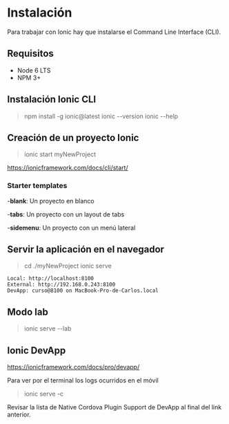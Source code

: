 # Instalación

Para trabajar con Ionic hay que instalarse el Command Line Interface (CLI).

## Requisitos

- Node 6 LTS
- NPM 3+

## Instalación Ionic CLI

> npm install -g ionic@latest
> ionic --version
> ionic --help

## Creación de un proyecto Ionic

> ionic start myNewProject

<https://ionicframework.com/docs/cli/start/>

### Starter templates

-**blank**: Un proyecto en blanco

-**tabs**: Un proyecto con un layout de tabs

-**sidemenu**: Un proyecto con un menú lateral

## Servir la aplicación en el navegador

> cd ./myNewProject
> ionic serve

```
Local: http://localhost:8100
External: http://192.168.0.243:8100
DevApp: curso@8100 on MacBook-Pro-de-Carlos.local
```

## Modo lab

> ionic serve --lab

## Ionic DevApp

<https://ionicframework.com/docs/pro/devapp/>

Para ver por el terminal los logs ocurridos en el móvil

> ionic serve -c

Revisar la lista de Native Cordova Plugin Support de DevApp al final del link anterior.
